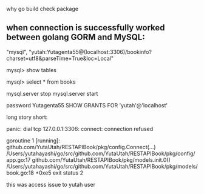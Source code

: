why go build
check package <name>

## when connection is successfully worked between golang GORM and MySQL:

"mysql", "yutah:Yutagenta55@(localhost:3306)/bookinfo?charset=utf8&parseTime=True&loc=Local"

mysql> show tables

mysql> select * from books

mysql.server stop mysql.server start

password Yutagenta55
SHOW GRANTS FOR 'yutah'@'localhost'

long story short:

panic: dial tcp 127.0.0.1:3306: connect: connection refused

goroutine 1 [running]:
github.com/YutaUtah/RESTAPIBook/pkg/config.Connect(...)
        /Users/yutahayashi/go/src/github.com/YutaUtah/RESTAPIBook/pkg/config/app.go:17
github.com/YutaUtah/RESTAPIBook/pkg/models.init.0()
        /Users/yutahayashi/go/src/github.com/YutaUtah/RESTAPIBook/pkg/models/book.go:18 +0xe5
exit status 2

this was access issue to yutah user